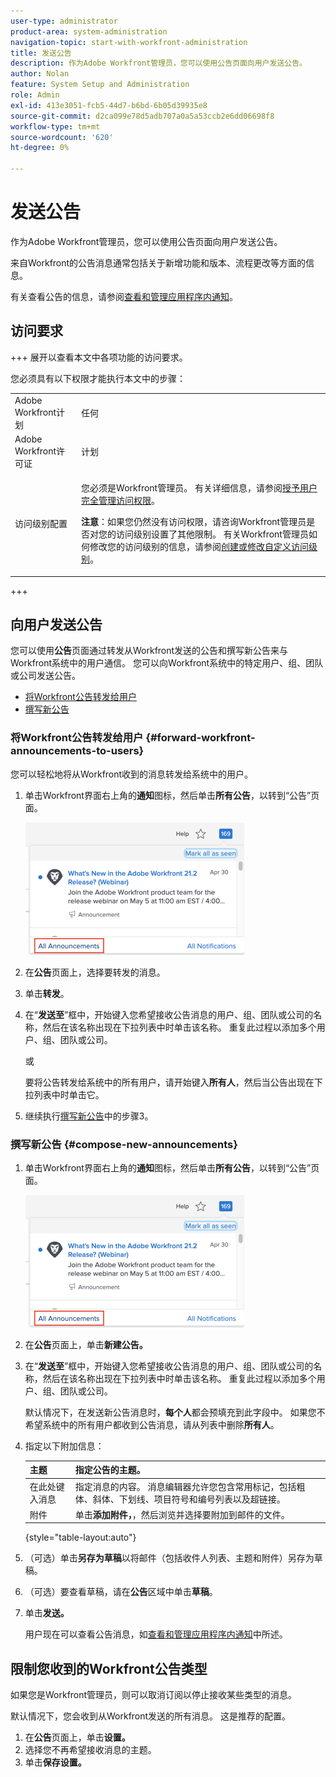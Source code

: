 ```yaml
---
user-type: administrator
product-area: system-administration
navigation-topic: start-with-workfront-administration
title: 发送公告
description: 作为Adobe Workfront管理员，您可以使用公告页面向用户发送公告。
author: Nolan
feature: System Setup and Administration
role: Admin
exl-id: 413e3051-fcb5-44d7-b6bd-6b05d39935e8
source-git-commit: d2ca099e78d5adb707a0a5a53ccb2e6dd06698f8
workflow-type: tm+mt
source-wordcount: '620'
ht-degree: 0%

---
```


# 发送公告

作为Adobe Workfront管理员，您可以使用公告页面向用户发送公告。

来自Workfront的公告消息通常包括关于新增功能和版本、流程更改等方面的信息。

有关查看公告的信息，请参阅[查看和管理应用程序内通知](../../workfront-basics/using-notifications/view-and-manage-in-app-notifications.md)。

## 访问要求

+++ 展开以查看本文中各项功能的访问要求。

您必须具有以下权限才能执行本文中的步骤：

<table style="table-layout:auto"> 
 <col> 
 <col> 
 <tbody> 
  <tr> 
   <td role="rowheader">Adobe Workfront计划</td> 
   <td>任何</td> 
  </tr> 
  <tr> 
   <td role="rowheader">Adobe Workfront许可证</td> 
   <td>计划</td> 
  </tr> 
  <tr> 
   <td role="rowheader">访问级别配置</td> 
   <td> <p>您必须是Workfront管理员。 有关详细信息，请参阅<a href="../../administration-and-setup/add-users/configure-and-grant-access/grant-a-user-full-administrative-access.md" class="MCXref xref">授予用户完全管理访问权限</a>。</p> <p><b>注意</b>：如果您仍然没有访问权限，请咨询Workfront管理员是否对您的访问级别设置了其他限制。 有关Workfront管理员如何修改您的访问级别的信息，请参阅<a href="../../administration-and-setup/add-users/configure-and-grant-access/create-modify-access-levels.md" class="MCXref xref">创建或修改自定义访问级别</a>。</p> </td> 
  </tr> 
 </tbody> 
</table>

+++

## 向用户发送公告

您可以使用&#x200B;**公告**&#x200B;页面通过转发从Workfront发送的公告和撰写新公告来与Workfront系统中的用户通信。 您可以向Workfront系统中的特定用户、组、团队或公司发送公告。

* [将Workfront公告转发给用户](#forward-workfront-announcements-to-users)
* [撰写新公告](#compose-new-announcements)

### 将Workfront公告转发给用户 {#forward-workfront-announcements-to-users}

您可以轻松地将从Workfront收到的消息转发给系统中的用户。

1. 单击Workfront界面右上角的&#x200B;**通知**&#x200B;图标，然后单击&#x200B;**所有公告**，以转到“公告”页面。

   ![所有公告](assets/announcement-access-350x212.png)

1. 在&#x200B;**公告**&#x200B;页面上，选择要转发的消息。
1. 单击&#x200B;**转发**。
1. 在“**发送至**”框中，开始键入您希望接收公告消息的用户、组、团队或公司的名称，然后在该名称出现在下拉列表中时单击该名称。 重复此过程以添加多个用户、组、团队或公司。

   或

   要将公告转发给系统中的所有用户，请开始键入&#x200B;**所有人**，然后当公告出现在下拉列表中时单击它。

1. 继续执行[撰写新公告](#compose-new-announcements)中的步骤3。

### 撰写新公告 {#compose-new-announcements}

1. 单击Workfront界面右上角的&#x200B;**通知**&#x200B;图标，然后单击&#x200B;**所有公告**，以转到“公告”页面。

   ![所有公告](assets/announcement-access-350x212.png)

1. 在&#x200B;**公告**&#x200B;页面上，单击&#x200B;**新建公告。**

1. 在“**发送至**”框中，开始键入您希望接收公告消息的用户、组、团队或公司的名称，然后在该名称出现在下拉列表中时单击该名称。 重复此过程以添加多个用户、组、团队或公司。

   默认情况下，在发送新公告消息时，**每个人**&#x200B;都会预填充到此字段中。 如果您不希望系统中的所有用户都收到公告消息，请从列表中删除&#x200B;**所有人**。

1. 指定以下附加信息：

   | 主题 | 指定公告的主题。 |
   |---|---|
   | 在此处键入消息 | 指定消息的内容。 消息编辑器允许您包含常用标记，包括粗体、斜体、下划线、项目符号和编号列表以及超链接。 |
   | 附件 | 单击&#x200B;**添加附件，**，然后浏览并选择要附加到邮件的文件。 |

   {style="table-layout:auto"}

1. （可选）单击&#x200B;**另存为草稿**&#x200B;以将邮件（包括收件人列表、主题和附件）另存为草稿。

1. （可选）要查看草稿，请在&#x200B;**公告**&#x200B;区域中单击&#x200B;**草稿**。

1. 单击&#x200B;**发送。**

   用户现在可以查看公告消息，如[查看和管理应用程序内通知](../../workfront-basics/using-notifications/view-and-manage-in-app-notifications.md)中所述。

## 限制您收到的Workfront公告类型

如果您是Workfront管理员，则可以取消订阅以停止接收某些类型的消息。

默认情况下，您会收到从Workfront发送的所有消息。 这是推荐的配置。

1. 在&#x200B;**公告**&#x200B;页面上，单击&#x200B;**设置。**
1. 选择您不再希望接收消息的主题。
1. 单击&#x200B;**保存设置。**

